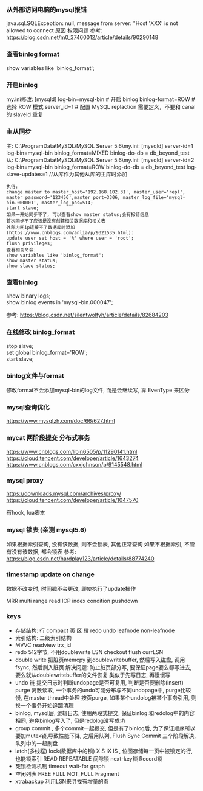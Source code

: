 ### 从外部访问电脑的mysql报错
java.sql.SQLException: null, message from server: "Host 'XXX' is not allowed to connect
原因 权限问题
参考: https://blog.csdn.net/m0_37460012/article/details/90290148


### 查看binlog format
 show variables like 'binlog_format';

 ### 开启binlog

 my.ini修改:
 [mysqld]
log-bin=mysql-bin # 开启 binlog
binlog-format=ROW # 选择 ROW 模式
server_id=1 # 配置 MySQL replaction 需要定义，不要和 canal 的 slaveId 重复

### 主从同步
主:
	C:\ProgramData\MySQL\MySQL Server 5.6\my.ini:
	[mysqld]
	server-id=1
	log-bin=mysql-bin
	binlog_format=MIXED
	binlog-do-db = db_beyond_test
从:
	C:\ProgramData\MySQL\MySQL Server 5.6\my.ini:
	[mysqld]
	server-id=2
	log-bin=mysql-bin
	binlog_format=ROW
	binlog-do-db = db_beyond_test
	log-slave-updates=1 //从库作为其他从库的主库时添加
	
	执行:
	change master to master_host='192.168.102.31', master_user='repl', master_password='123456',master_port=3306, master_log_file='mysql-bin.000001', master_log_pos=514;
	start slave;
	如果一开始同步不了, 可以查看show master status;会有报错信息
	首次同步不了应该是没有创建相关数据库和相关表
	外部内网ip连接不了数据库时添加(https://www.cnblogs.com/anlia/p/9321535.html):
	update user set host = '%' where user = 'root';
	flush privileges;
	查看相关命令:
	show variables like 'binlog_format';
	show master status;
	show slave status;

### 查看binlog
show binary logs;  
show binlog events in 'mysql-bin.000047';  

参考: https://blog.csdn.net/silentwolfyh/article/details/82684203

### 在线修改 binlog_format
stop slave;  
set global binlog_format='ROW';  
start slave;  

### binlog文件与format
修改format不会添加mysql-bin的log文件, 而是会继续写, 靠 EvenType 来区分

### mysql查询优化
https://www.mysqlzh.com/doc/66/627.html


### mycat 两阶段提交 分布式事务
https://www.cnblogs.com/libin6505/p/11290141.html
https://cloud.tencent.com/developer/article/1643274
https://www.cnblogs.com/cxxjohnson/p/9145548.html

### mysql proxy
https://downloads.mysql.com/archives/proxy/
https://cloud.tencent.com/developer/article/1047570

有hook, lua脚本

### mysql 锁表 (亲测 mysql5.6)
如果根据索引查询, 没有该数据, 则不会锁表, 其他正常查询
如果不根据索引, 不管有没有该数据, 都会锁表
参考: https://blog.csdn.net/hardplay123/article/details/88774240


### timestamp update on change 
数据不改变时, 时间戳不会更改, 即使执行了update操作


MRR multi range read 
ICP index condition pushdown

### keys
- 存储结构: 行 compact 页 区 段 redo undo leafnode non-leafnode
- 索引结构: 二级索引结构
- MVVC readview trx_id
- redo 512字节, 不用doublewrite LSN  checkout flush currLSN
- double write 把脏页memcpy 到doublewritebuffer, 然后写入磁盘, 调用fsync, 然后刷入脏页
  解决问题: 防止脏页部分写, 要保证page要么都写进去, 要么就从doublewritebuffer的文件恢复
  类似于先写日志, 再慢慢写
- undo 链 提交日志时判断undopage是否可复用, 判断是否要删除(insert)
  purge 离散读取, 一个事务的undo可能分布与不同undopage中, purge比较慢, 在master thread中处理
  按页purge, 如果某个undolog被某个事务引用, 则换一个事务开始追踪清理
- binlog, mysql层, 逻辑日志, 使用两段式提交, 保证binlog 和redolog中的内容相同, 避免binlog写入了, 但是redolog没写成功
- group commit , 多个commit一起提交, 但是有了binlog后, 为了保证顺序所以要加mutex锁,导致性能下降, 之后用队列, Flush Sync Commit 三个阶段解决, 队列中的一起刷盘
- latch(多线程) lock(数据库中的锁)   X S IX IS , 位图存储每一页中被锁定的行, 也能锁索引
  READ REPEATABLE 间隙锁 next-key锁 Record锁
- 死锁检测机制  timeout wait-for graph
- 空闲列表 FREE FULL NOT_FULL      Fragment
- xtrabackup 利用LSN来寻找有增量的页
